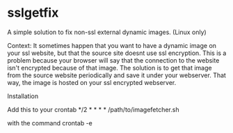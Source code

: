 # sslgetfix
A simple solution to fix non-ssl external dynamic images. (Linux only)

Context: It sometimes happen that you want to have a dynamic image on your ssl website, but that the source site doesnt use ssl encryption.
This is a problem because your browser will say that the connection to the website isn't encrypted because of that image. The solution is
to get that image from the source website periodically and save it under your webserver. That way, the image is hosted on your ssl encrypted
webserver.


Installation



Add this to your crontab
*/2 * * * * /path/to/imagefetcher.sh

with the command crontab -e
